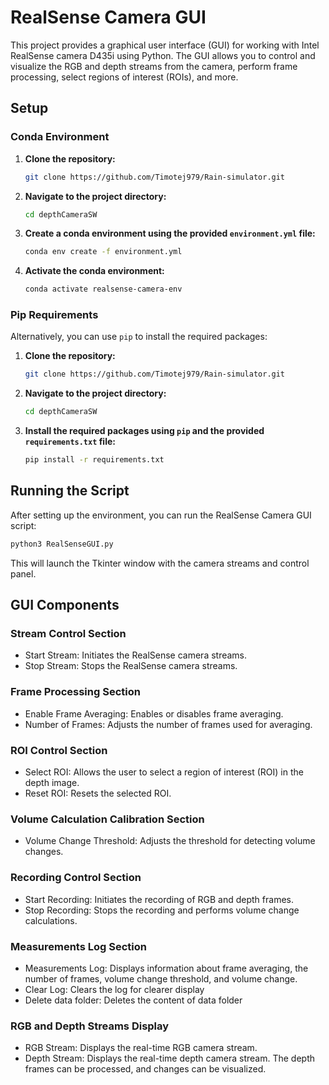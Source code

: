 # RealSense Camera GUI

This project provides a graphical user interface (GUI) for working with Intel RealSense camera D435i using Python. The GUI allows you to control and visualize the RGB and depth streams from the camera, perform frame processing, select regions of interest (ROIs), and more.

## Setup

### Conda Environment

1. **Clone the repository:**

    ```bash
    git clone https://github.com/Timotej979/Rain-simulator.git
    ```

2. **Navigate to the project directory:**

    ```bash
    cd depthCameraSW
    ```

3. **Create a conda environment using the provided `environment.yml` file:**

    ```bash
    conda env create -f environment.yml
    ```

4. **Activate the conda environment:**

    ```bash
    conda activate realsense-camera-env
    ```

### Pip Requirements

Alternatively, you can use `pip` to install the required packages:

1. **Clone the repository:**

    ```bash
    git clone https://github.com/Timotej979/Rain-simulator.git
    ```

2. **Navigate to the project directory:**

    ```bash
    cd depthCameraSW
    ```

3. **Install the required packages using `pip` and the provided `requirements.txt` file:**

    ```bash
    pip install -r requirements.txt
    ```

## Running the Script

After setting up the environment, you can run the RealSense Camera GUI script:

```bash
python3 RealSenseGUI.py
```

This will launch the Tkinter window with the camera streams and control panel.

## GUI Components

### Stream Control Section

- Start Stream: Initiates the RealSense camera streams.
- Stop Stream: Stops the RealSense camera streams.

### Frame Processing Section

- Enable Frame Averaging: Enables or disables frame averaging.
- Number of Frames: Adjusts the number of frames used for averaging.

### ROI Control Section

- Select ROI: Allows the user to select a region of interest (ROI) in the depth image.
- Reset ROI: Resets the selected ROI.

### Volume Calculation Calibration Section

- Volume Change Threshold: Adjusts the threshold for detecting volume changes.

### Recording Control Section

- Start Recording: Initiates the recording of RGB and depth frames.
- Stop Recording: Stops the recording and performs volume change calculations.

### Measurements Log Section

- Measurements Log: Displays information about frame averaging, the number of frames, volume change threshold, and volume change.
- Clear Log: Clears the log for clearer display
- Delete data folder: Deletes the content of data folder

### RGB and Depth Streams Display

- RGB Stream: Displays the real-time RGB camera stream.
- Depth Stream: Displays the real-time depth camera stream. The depth frames can be processed, and changes can be visualized.